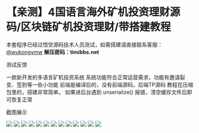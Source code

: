 # 【亲测】4国语言海外矿机投资理财源码/区块链矿机投资理财/带搭建教程

本套程序已经过悟空源码技术人员测试，如需搭建请直接联系客服：[@wukongymw](http://t.me/wukongymw)
**解压密码：timibbs.net**

测试反馈

一款新开发的多语言矿机投资系统
系统功能符合正常运营需求，功能有邀请裂变、签到等一些小功能
前端是编译后的，没有前端源码，后端TP源码
教程在压缩包里的，搭建非常简单。
如果进后台遇到 unserialize() 报错，清空缓存文件后即可恢复正常

截图展示

[![](https://wukongymw.com/wp-content/uploads/2023/09/1694257181-211b543577c5da4.png)](https://wukongymw.com/wp-content/uploads/2023/09/1694257181-211b543577c5da4.png)
[![](https://wukongymw.com/wp-content/uploads/2023/09/1694257181-6ea3fbe2690f209.png)](https://wukongymw.com/wp-content/uploads/2023/09/1694257181-6ea3fbe2690f209.png)
[![](https://wukongymw.com/wp-content/uploads/2023/09/1694257182-5ce10f9febdefda.png)](https://wukongymw.com/wp-content/uploads/2023/09/1694257182-5ce10f9febdefda.png)
[![](https://wukongymw.com/wp-content/uploads/2023/09/1694257182-baccfebfd46c07e.png)](https://wukongymw.com/wp-content/uploads/2023/09/1694257182-baccfebfd46c07e.png)
[![](https://wukongymw.com/wp-content/uploads/2023/09/1694257182-a7ede4560875600.png)](https://wukongymw.com/wp-content/uploads/2023/09/1694257182-a7ede4560875600.png)
[![](https://wukongymw.com/wp-content/uploads/2023/09/1694257182-8fd8687fbff88cf.png)](https://wukongymw.com/wp-content/uploads/2023/09/1694257182-8fd8687fbff88cf.png)
[![](https://wukongymw.com/wp-content/uploads/2023/09/1694257183-66f9b1dd64f4091.png)](https://wukongymw.com/wp-content/uploads/2023/09/1694257183-66f9b1dd64f4091.png)
[![](https://wukongymw.com/wp-content/uploads/2023/09/1694257183-06360312889a4d3.png)](https://wukongymw.com/wp-content/uploads/2023/09/1694257183-06360312889a4d3.png)
[![](https://wukongymw.com/wp-content/uploads/2023/09/1694257184-a031f7415ace39f.png)](https://wukongymw.com/wp-content/uploads/2023/09/1694257184-a031f7415ace39f.png)
[![](https://wukongymw.com/wp-content/uploads/2023/09/1694257184-a7a005c09e6ef15.png)](https://wukongymw.com/wp-content/uploads/2023/09/1694257184-a7a005c09e6ef15.png)
[![](https://wukongymw.com/wp-content/uploads/2023/09/1694257184-ec00d100da5e565.png)](https://wukongymw.com/wp-content/uploads/2023/09/1694257184-ec00d100da5e565.png)
[![](https://wukongymw.com/wp-content/uploads/2023/09/1694257185-e3d02816969df4f.png)](https://wukongymw.com/wp-content/uploads/2023/09/1694257185-e3d02816969df4f.png)
[![](https://wukongymw.com/wp-content/uploads/2023/09/1694257185-38568dd898cd746.png)](https://wukongymw.com/wp-content/uploads/2023/09/1694257185-38568dd898cd746.png)